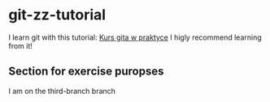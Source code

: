 # git-zz-tutorial

I learn git with this tutorial: [Kurs gita w praktyce](https://youtube.com/playlist?list=PLj-pbEqbjo6AKsJ8oE2pvIqsb15mxdrxs)
I higly recommend learning from it!

## Section for exercise puropses

I am on the third-branch branch
